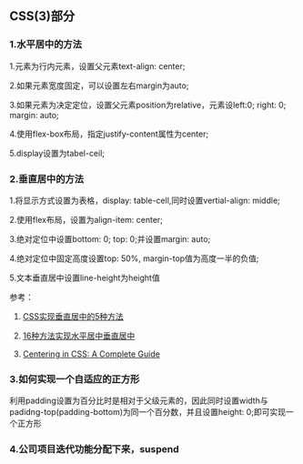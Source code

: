 ## CSS(3)部分
### 1.水平居中的方法

1.元素为行内元素，设置父元素text-align: center;

2.如果元素宽度固定，可以设置左右margin为auto;

3.如果元素为决定定位，设置父元素position为relative，元素设left:0; right: 0; margin: auto;

4.使用flex-box布局，指定justify-content属性为center;

5.display设置为tabel-ceil;


### 2.垂直居中的方法

1.将显示方式设置为表格，display: table-cell,同时设置vertial-align: middle;

2.使用flex布局，设置为align-item: center;

3.绝对定位中设置bottom: 0; top: 0;并设置margin: auto;

4.绝对定位中固定高度设置top: 50%, margin-top值为高度一半的负值;

5.文本垂直居中设置line-height为height值

参考：

1. [CSS实现垂直居中的5种方法](https://www.qianduan.net/css-to-achieve-the-vertical-center-of-the-five-kinds-of-methods/)

2. [16种方法实现水平居中垂直居中](https://juejin.im/post/58f818bbb123db006233ab2a)

3. [Centering in CSS: A Complete Guide](https://css-tricks.com/centering-css-complete-guide/)


### 3.如何实现一个自适应的正方形

利用padding设置为百分比时是相对于父级元素的，因此同时设置width与padidng-top(padding-bottom)为同一个百分数，并且设置height: 0;即可实现一个正方形

### 4.公司项目迭代功能分配下来，suspend